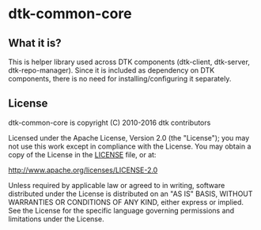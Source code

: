 dtk-common-core
===============

What it is?
----------------------
This is helper library used across DTK components (dtk-client, dtk-server, dtk-repo-manager). Since it is included as dependency on DTK components, there is no need for installing/configuring it separately.

## License

dtk-common-core is copyright (C) 2010-2016 dtk contributors

Licensed under the Apache License, Version 2.0 (the "License");
you may not use this work except in compliance with the License.
You may obtain a copy of the License in the [LICENSE](LICENSE) file, or at:

   http://www.apache.org/licenses/LICENSE-2.0

Unless required by applicable law or agreed to in writing, software
distributed under the License is distributed on an "AS IS" BASIS,
WITHOUT WARRANTIES OR CONDITIONS OF ANY KIND, either express or implied.
See the License for the specific language governing permissions and
limitations under the License.

